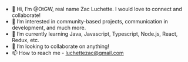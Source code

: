 - 👋 Hi, I’m @OtGW, real name Zac Luchette. I would love to connect and collaborate!
- 👀 I’m interested in community-based projects, communication in development, and much more.
- 🌱 I’m currently learning Java, Javascript, Typescript, Node.js, React, Redux, etc.
- 💞️ I’m looking to collaborate on anything!
- 📫 How to reach me - luchettezac@gmail.com

<!---
OtGW/OtGW is a ✨ special ✨ repository because its `README.md` (this file) appears on your GitHub profile.
You can click the Preview link to take a look at your changes.
--->
